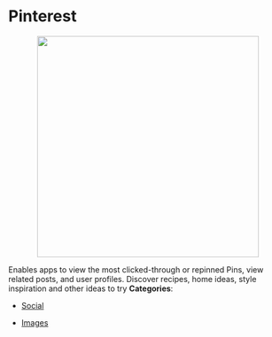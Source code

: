 # Pinterest

<p align="center">
    <img width="400" src="https://raw.githubusercontent.com/awesome-apis/awesome-apis/apis/pinterest/logo_256x256.png" />
</p>


Enables apps to view the most clicked-through or repinned Pins, view related posts, and user profiles.  Discover recipes, home ideas, style inspiration and other ideas to try
**Categories**:

- [Social](https://github/awesome-apis/awesome-apis#social)

- [Images](https://github/awesome-apis/awesome-apis#images)



